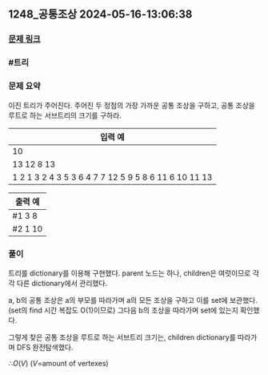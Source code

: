 ## 1248_공통조상 2024-05-16-13:06:38
### [문제 링크](https://swexpertacademy.com/main/code/problem/problemDetail.do?contestProbId=AV15PTkqAPYCFAYD)

### #트리

### 문제 요약
이진 트리가 주어진다. 주어진 두 정점의 가장 가까운 공통 조상을 구하고, 공통 조상을 루트로 하는 서브트리의 크기를 구하라.
    

| 입력 예 |
| --- |  
|10|
|13 12 8 13|
|1 2 1 3 2 4 3 5 3 6 4 7 7 12 5 9 5 8 6 11 6 10 11 13|

| 출력 예 |
| --- |
|#1 3 8|
|#2 1 10|

### 풀이   

트리를 dictionary를 이용해 구현했다. parent 노드는 하나, children은 여럿이므로 각각 다른 dictionary에서 관리했다.  

a, b의 공통 조상은 a의 부모를 따라가며 a의 모든 조상을 구하고 이를 set에 보관했다.(set의 find 시간 복잡도 O(1)이므로)
그다음 b의 조상을 따라가며 set에 있는지 확인했다.  

그렇게 찾은 공통 조상을 루트로 하는 서브트리 크기는, children dictionary를 따라가며 DFS 완전탐색했다.

$∴ O(V)$ ($V$=amount of vertexes)
